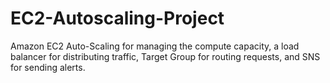 # EC2-Autoscaling-Project
Amazon EC2 Auto-Scaling for managing the compute capacity, a load balancer for distributing traffic, Target Group for routing requests, and SNS for sending alerts.
